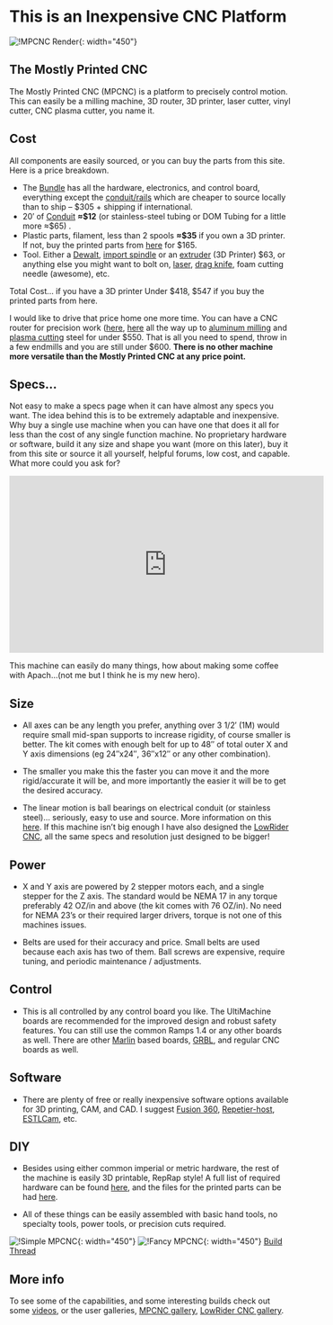 # This is an Inexpensive CNC Platform
![!MPCNC Render](https://www.v1engineering.com/wp-content/uploads/2020/06/Primo-scaled.jpg){: width="450"}
 
## The Mostly Printed CNC

The Mostly Printed CNC (MPCNC) is a platform to precisely control motion. This can easily be a milling machine, 3D router, 3D printer, laser cutter, vinyl cutter, CNC plasma cutter, you name it.

## Cost

All components are easily sourced, or you can buy the parts from this site. Here is a price breakdown.

* The [Bundle](https://shop.v1engineering.com/collections/parts/products/mostly-printed-cnc-parts-bundle-primo-version) has all the hardware, electronics, and control board, everything except the [conduit/rails](https://docs.v1engineering.com/mpcnc/calculator/) which are cheaper to source locally than to ship – $305 + shipping if international.
* 20′ of [Conduit](https://docs.v1engineering.com/mpcnc/calculator/) **≈\$12** (or stainless-steel tubing or DOM Tubing for a little more ≈\$65) .
* Plastic parts, filament, less than 2 spools **≈\$35** if you own a 3D printer. If not, buy the printed parts from [here](https://shop.v1engineering.com/collections/parts) for $165.
* Tool. Either a [Dewalt](https://amzn.to/1MoBSQq), [import spindle](https://amzn.to/3dkKgl0) or an [extruder](https://amzn.to/37ZjygN) (3D Printer) $63, or anything else you might want to bolt on, [laser](https://amzn.to/37OcdQK), [drag knife](https://shop.v1engineering.com/collections/parts/products/drag-knife-vinyl-cutter), foam cutting needle (awesome), etc.

Total Cost… if you have a 3D printer Under $418, $547 if you buy the printed parts from here.


I would like to drive that price home one more time. You can have a CNC router for precision work ([here](https://forum.v1engineering.com/t/mrrf-2018-ideas/7112/55), [here](https://forum.v1engineering.com/t/pcb-examples/4015/27) all the way up to [aluminum milling](https://forum.v1engineering.com/t/lionkevs-aluminum-attempts/6047/101?u=vicious1) and [plasma cutting](https://forum.v1engineering.com/t/plasma-build/5662) steel for under $550. That is all you need to spend, throw in a few endmills and you are still under $600.  **There is no other machine more versatile than the Mostly Printed CNC at any price point.**


## Specs…

Not easy to make a specs page when it can have almost any specs you want. The idea behind this is to be extremely adaptable and inexpensive. Why buy a single use machine when you can have one that does it all for less than the cost of any single function machine. No proprietary hardware or software, build it any size and shape you want (more on this later), buy it from this site or source it all yourself, helpful forums, low cost, and capable. What more could you ask for?

<iframe width="560" height="315" src="https://www.youtube.com/embed/qJfYTv88YvI"
  title="YouTube video player" frameborder="0" allow="accelerometer; autoplay;
  clipboard-write; encrypted-media; gyroscope; picture-in-picture" allowfullscreen></iframe>
  
This machine can easily do many things, how about making some coffee with Apach…(not me but I think he is my new hero).

 
## Size

- All axes can be any length you prefer, anything over 3 1/2′ (1M) would require small mid-span supports to increase rigidity, of course smaller is better.  The kit comes with enough belt for up to 48″ of total outer X and Y axis dimensions (eg 24″x24″, 36″x12″ or any other combination).

- The smaller you make this the faster you can move it and the more rigid/accurate it will be, and more importantly the easier it will be to get the desired accuracy.

- The linear motion is ball bearings on electrical conduit (or stainless steel)… seriously, easy to use and source. More information on this [here](https://www.v1engineering.com/assembly/machine-size/). If this machine isn’t big enough I have also designed the [LowRider CNC](../lowrider/index.md), all the same specs and resolution just designed to be bigger!
 
## Power

- X and Y axis are powered by 2 stepper motors each, and a single stepper for the Z axis. The standard would be NEMA 17 in any torque preferably 42 OZ/in and above (the kit comes with 76 OZ/in). No need for NEMA 23’s or their required larger drivers,  torque is not one of this machines issues.

- Belts are used for their accuracy and price. Small belts are used because each axis has two of them. Ball screws are expensive, require tuning, and periodic maintenance / adjustments.

 
## Control

- This is all controlled by any control board you like. The UltiMachine boards are recommended for the improved design and robust safety features. You can still use the common Ramps 1.4 or any other boards as well. There are other [Marlin](https://github.com/MarlinFirmware/Marlin) based boards, [GRBL](https://github.com/grbl/grbl), and regular CNC boards as well.

 
## Software

- There are plenty of free or really inexpensive software options available for 3D printing, CAM, and CAD. I suggest [Fusion 360](http://www.autodesk.com/products/fusion-360/overview), [Repetier-host](http://www.repetier.com/), [ESTLCam](http://www.estlcam.com/), etc.

 
## DIY

- Besides using either common imperial or metric hardware, the rest of the machine is easily 3D
    printable, RepRap style! A full list of required hardware can be found [here](PParts.md#hardware), and the files for the printed
    parts can be had [here](PParts.md).

- All of these things can be easily assembled with basic hand tools, no specialty tools, power tools, or precision cuts required.

![!Simple MPCNC](https://www.v1engineering.com/wp-content/uploads/2015/07/IMG_20150802_16352001.jpg){: width="450"}
![!Fancy MPCNC](https://www.v1engineering.com/wp-content/uploads/2018/04/IMG_20180409_184626.jpg){: width="450"}
[Build Thread](https://forum.v1engineering.com/t/red-black-and-wheels/7303)

## More info

To see some of the capabilities, and some interesting builds check out some [videos](https://www.v1engineering.com/videos/), or the user galleries, [MPCNC gallery](https://forum.v1engineering.com/tag/gallery-mpcnc), [LowRider CNC gallery](https://forum.v1engineering.com/tag/gallery-lowrider-cnc).

